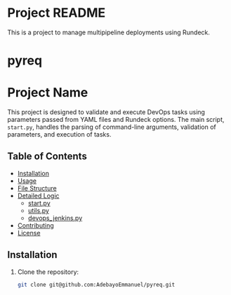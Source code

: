 # Project README
This is a project to manage multipipeline deployments using Rundeck.
# pyreq
# Project Name

This project is designed to validate and execute DevOps tasks using parameters passed from YAML files and Rundeck options. The main script, `start.py`, handles the parsing of command-line arguments, validation of parameters, and execution of tasks.

## Table of Contents

- [Installation](#installation)
- [Usage](#usage)
- [File Structure](#file-structure)
- [Detailed Logic](#detailed-logic)
  - [start.py](#startpy)
  - [utils.py](#utilspy)
  - [devops_jenkins.py](#devops_jenkinspy)
- [Contributing](#contributing)
- [License](#license)

## Installation

1. Clone the repository:
   ```sh
   git clone git@github.com:AdebayoEmmanuel/pyreq.git